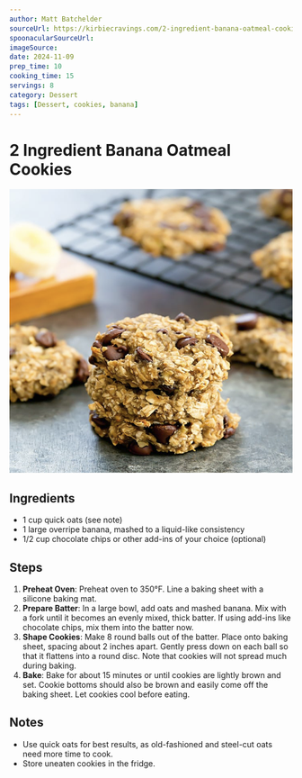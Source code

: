 ```yaml
---
author: Matt Batchelder
sourceUrl: https://kirbiecravings.com/2-ingredient-banana-oatmeal-cookies/#recipe
spoonacularSourceUrl: 
imageSource: 
date: 2024-11-09
prep_time: 10
cooking_time: 15
servings: 8
category: Dessert
tags: [Dessert, cookies, banana]
---
```

# 2 Ingredient Banana Oatmeal Cookies

![Image of 2 Ingredient Banana Oatmeal Cookies](../img/2-ingredient-banana-oatmeal-cookies.jpeg)

## Ingredients
- 1 cup quick oats (see note)
- 1 large overripe banana, mashed to a liquid-like consistency
- 1/2 cup chocolate chips or other add-ins of your choice (optional)

## Steps
1. **Preheat Oven**: Preheat oven to 350°F. Line a baking sheet with a silicone baking mat.
2. **Prepare Batter**: In a large bowl, add oats and mashed banana. Mix with a fork until it becomes an evenly mixed, thick batter. If using add-ins like chocolate chips, mix them into the batter now.
3. **Shape Cookies**: Make 8 round balls out of the batter. Place onto baking sheet, spacing about 2 inches apart. Gently press down on each ball so that it flattens into a round disc. Note that cookies will not spread much during baking.
4. **Bake**: Bake for about 15 minutes or until cookies are lightly brown and set. Cookie bottoms should also be brown and easily come off the baking sheet. Let cookies cool before eating.

## Notes
- Use quick oats for best results, as old-fashioned and steel-cut oats need more time to cook.
- Store uneaten cookies in the fridge.
